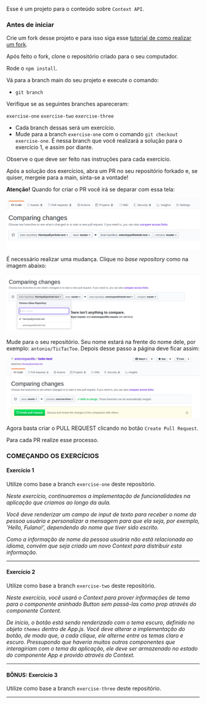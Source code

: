 Esse é um projeto para o conteúdo sobre `Context API`.

### Antes de iniciar

Crie um fork desse projeto e para isso siga esse [tutorial de como realizar um fork](https://guides.github.com/activities/forking/).

Após feito o fork, clone o repositório criado para o seu computador.

Rode o `npm install`.

Vá para a branch main do seu projeto e execute o comando:
- `git branch`

Verifique se as seguintes branches apareceram:

  `exercise-one`
  `exercise-two`
  `exercise-three`

- Cada branch dessas será um exercício.
- Mude para a branch `exercise-one` com o comando `git checkout exercise-one`. É nessa branch que você realizará a solução para o exercício 1, e assim por diante.

Observe o que deve ser feito nas instruções para cada exercício.

Após a solução dos exercícios, abra um PR no seu repositório forkado e, se quiser, mergeie para a main, sinta-se a vontade!

**Atenção!** Quando for criar o PR você irá se deparar com essa tela:

![PR do exercício](images/example-pr.png)

É necessário realizar uma mudança. Clique no *base repository* como na imagem abaixo:

![Mudando a base do repositório](images/change-base.png)

Mude para o seu repositório. Seu nome estará na frente do nome dele, por exemplo: `antonio/TicTacToe`. Depois desse passo a página deve ficar assim:

![Após mudança](images/after-change.png)

Agora basta criar o PULL REQUEST clicando no botão `Create Pull Request`.

Para cada PR realize esse processo.

### COMEÇANDO OS EXERCÍCIOS

#### Exercício 1

Utilize como base a branch `exercise-one` deste repositório.

*Neste exercício, continuaremos a implementação de funcionalidades na aplicação que criamos ao longo da aula.*

*Você deve renderizar um campo de input de texto para receber o nome da pessoa usuária e personalizar a mensagem para que ela seja, por exemplo, 'Hello, Fulano!', dependendo do nome que tiver sido escrito.*

*Como a informação de nome da pessoa usuária não está relacionada ao idioma, convém que seja criado um novo Context para distribuir esta informação.*

---

#### Exercício 2

Utilize como base a branch `exercise-two` deste repositório.

*Neste exercício, você usará o Context para prover informações de tema para o componente aninhado Button sem passá-las como prop através do componente Content.*

*De início, o botão está sendo renderizado com o tema escuro, definido no objeto `themes` dentro de App.js. Você deve alterar a implementação do botão, de modo que, a cada clique, ele alterne entre os temas claro e escuro. Pressupondo que haveria muitos outros componentes que interagiriam com o tema da aplicação, ele deve ser armazenado no estado do componente App e provido através do Context.*

---

#### BÔNUS: Exercício 3

Utilize como base a branch `exercise-three` deste repositório.

---
